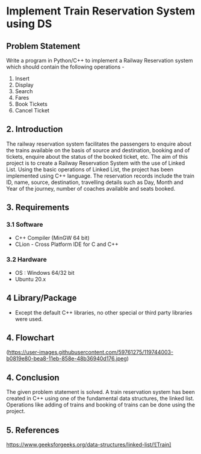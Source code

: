 # Implement Train Reservation System using DS
## Problem Statement
Write a program in Python/C++ to implement a Railway Reservation system which should contain the following operations - 
1. Insert 
2. Display
3. Search
4. Fares
5. Book Tickets 
6. Cancel Ticket

## 2. Introduction
The railway reservation system facilitates the passengers to enquire about the trains
available on the basis of source and destination, booking and of tickets, enquire about the
status of the booked ticket, etc. The aim of this project is to create a Railway Reservation
System with the use of Linked List. Using the basic operations of Linked List, the project has
been implemented using C++ language. The reservation records include the train ID, name,
source, destination, travelling details such as Day, Month and Year of the journey, number
of coaches available and seats booked.

## 3. Requirements
### 3.1 Software
- C++ Compiler (MinGW 64 bit)
- CLion - Cross Platform IDE for C and C++

### 3.2 Hardware
- OS : Windows 64/32 bit
- Ubuntu 20.x

## 4 Library/Package
- Except the default C++ libraries, no other special or third party libraries were used.

## 4. Flowchart
(https://user-images.githubusercontent.com/59761275/119744003-b0819e80-bea8-11eb-858e-48b36940d176.jpeg)

## 4. Conclusion
The given problem statement is solved. A train reservation system has been created in C++
using one of the fundamental data structures, the linked list. Operations like adding of
trains and booking of trains can be done using the project.

## 5. References
https://www.geeksforgeeks.org/data-structures/linked-list/![Train]
